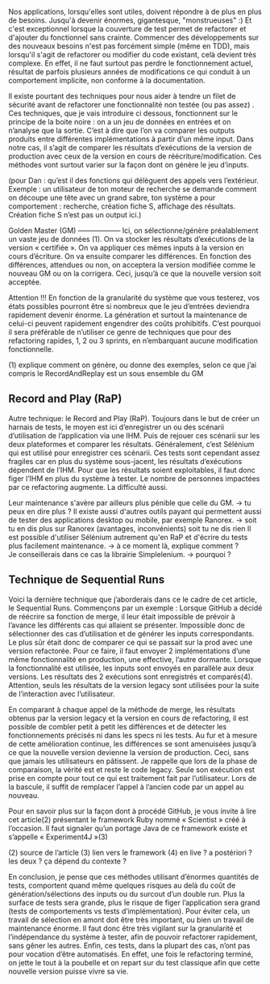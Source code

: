 Nos applications, lorsqu'elles sont utiles, doivent répondre à de plus en plus de besoins. Jusqu'à devenir énormes, gigantesque, "monstrueuses" :) 
Et c'est exceptionnel lorsque la couverture de test permet de refactorer et d'ajouter du fonctionnel sans crainte.
Commencer des développements sur des nouveaux besoins n'est pas forcément simple (même en TDD), mais lorsqu'il s'agit de refactorer ou modifier du code existant, celà devient très complexe. En effet, il ne faut surtout pas perdre le fonctionnement actuel, résultat de parfois plusieurs années de modifications ce qui conduit à un comportement implicite, non conforme à la documentation.

Il existe pourtant des techniques pour nous aider à tendre un filet de sécurité avant de refactorer une fonctionnalité non testée (ou pas assez) . Ces techniques, que je vais introduire ci dessous,  fonctionnent sur le principe de la boite noire : on a un jeu de données en entrées et on n’analyse que la sortie. C’est à dire que l’on va comparer les outputs produits entre différentes implémentations à partir d’un même input. Dans notre cas, il s’agit de comparer les résultats d’exécutions de la version de production avec ceux de la version en cours de réécriture/modification.
Ces méthodes vont surtout varier sur la façon dont on génère le jeu d’inputs.

(pour Dan : qu’est il des fonctions qui délèguent des appels vers l’extérieur. Exemple : un utilisateur de ton moteur de recherche se demande comment on découpe une tête avec un grand sabre, ton système a pour comportement : recherche, création fiche S,  affichage des résultats. Création fiche S n’est pas un output ici.)



Golden Master (GM)
——————
Ici, on sélectionne/génère préalablement un vaste jeu de données (1). On va stocker les résultats d’exécutions de la version « certifiée ». On va appliquer ces mêmes inputs à la version en cours d’écriture. On va ensuite comparer les différences. En fonction des différences, attendues ou non, on acceptera la version modifiée comme le nouveau GM ou on la corrigera. Ceci, jusqu’à ce que la nouvelle version soit acceptée.

Attention !!! En fonction de la granularité du système que vous testerez, vos états possibles pourront être si nombreux que le jeu d’entrées deviendra rapidement devenir énorme. La génération et surtout la maintenance de celui-ci peuvent rapidement engendrer des coûts prohibitifs. C’est pourquoi il sera préférable de n’utiliser ce genre de techniques que pour des refactoring rapides, 1, 2 ou 3 sprints, en n’embarquant aucune modification fonctionnelle.

(1) explique comment on génère, ou donne des exemples, selon ce que j’ai compris le RecordAndReplay est un sous ensemble du GM


Record and Play (RaP)
-------------
Autre technique: le Record and Play (RaP). Toujours dans le but de créer un harnais de tests, le moyen est ici d’enregistrer un ou des scénarii d’utilisation de l’application via une IHM. Puis de rejouer ces scénarii sur les deux plateformes et comparer les résultats.
Généralement, c’est Sélénium qui est utilisé pour enregistrer ces scénarii. 
Ces tests sont cependant assez fragiles car en plus du système sous-jacent, les résultats d’exécutions dépendent de l’IHM. Pour que les résultats soient exploitables, il faut donc figer l’IHM en plus du système à tester. Le nombre de personnes impactées par ce refactoring augmente. La difficulté aussi.

 Leur maintenance s'avère par ailleurs plus pénible que celle du GM. 
-> tu peux en dire plus ?
Il existe aussi d'autres outils payant qui permettent aussi de tester des applications desktop ou mobile, par exemple Ranorex.
-> soit tu en dis plus sur Ranorex (avantages, inconvénients) soit tu ne dis rien
Il est possible d'utiliser Sélénium autrement qu'en RaP et d'écrire du tests plus facilement maintenance.
-> à ce moment là, explique comment ?  
Je conseillerais dans ce cas la librairie Simplelenium.
-> pourquoi ?

Technique de Sequential Runs
-------------
Voici la dernière technique que j’aborderais dans ce le cadre de cet article, le Sequential Runs.
Commençons par un exemple : 
Lorsque GitHub a décidé de réécrire sa fonction de merge, il leur était impossible de prévoir à l’avance les différents cas qui allaient se présenter. Impossible donc de sélectionner des cas d’utilisation et de générer les inputs correspondants.
Le plus sûr était donc de comparer ce qui se passait sur la prod avec une version refactorée. Pour ce faire, il faut envoyer 2 implémentations d’une même fonctionnalité en production, une effective, l’autre dormante. 
Lorsque la fonctionnalité est utilisée, les inputs sont envoyés en parallèle aux deux versions. Les résultats des 2 exécutions sont enregistrés et comparés(4). Attention, seuls les résultats de la version legacy sont utilisées pour la suite de l’interaction avec l’utilisateur.

En comparant à chaque appel de la méthode de merge, les résultats obtenus par la version legacy et la version en cours de refactoring, il est possible de combler petit à petit les différences et de détecter les fonctionnements précisés ni dans les specs ni les tests. 
Au fur et à mesure de cette amélioration continue, les différences se sont amenuisées jusqu’à ce que la nouvelle version devienne la version de production. Ceci, sans que jamais les utilisateurs en pâtissent.
Je rappelle que lors de la phase de comparaison, la vérité est et reste le code legacy. Seule son exécution est prise en compte pour tout ce qui est traitement fait par l’utilisateur.
Lors de la bascule, il suffit de remplacer l’appel à l’ancien code par un appel au nouveau.

Pour en savoir plus sur la façon dont à procédé GitHub, je vous invite à lire cet article(2) présentant le framework Ruby nommé « Scientist » créé à l’occasion. Il faut signaler qu’un portage Java de ce framework existe et s’appelle « Experiment4J »(3) 


(2) source de l’article
(3) lien vers le framework
(4) en live ? a postériori ? les deux ? ça dépend du contexte ?

En conclusion, je pense que ces méthodes utilisant d’énormes quantités de tests, comportent quand même quelques risques au delà du coût de génération/sélections des inputs ou du surcout d’un double run. 
Plus la surface de tests sera grande, plus le risque de figer l’application sera grand (tests de comportements vs tests d’implémentation). Pour éviter cela, un travail de sélection en amont doit être très important, ou bien un travail de maintenance énorme.
Il faut donc être très vigilant sur la granularité et l’indépendance du système à tester, afin de pouvoir refactorer rapidement, sans gêner les autres. 
Enfin, ces tests, dans la plupart des cas, n’ont pas pour vocation d’être automatisés. En effet, une fois le refactoring terminé, on jette le tout à la poubelle et on repart sur du test classique afin que cette nouvelle version puisse vivre sa vie.
